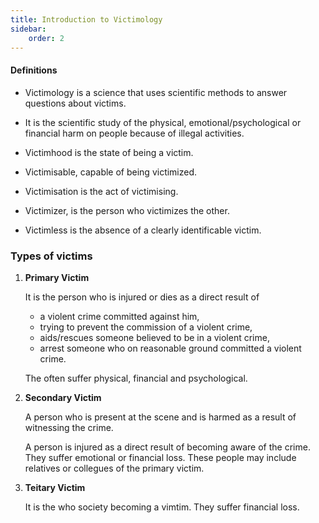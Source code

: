 ```yaml
---
title: Introduction to Victimology
sidebar: 
    order: 2
---
```


#### Definitions

- Victimology is a science that uses scientific methods to answer questions about
victims.

- It is the scientific study of the physical, emotional/psychological or financial
harm on people because of illegal activities.

- Victimhood is the state of being a victim.

- Victimisable, capable of being victimized.

- Victimisation is the act of victimising.

- Victimizer, is the person who victimizes the other.

- Victimless is the absence of a clearly identificable victim.

### Types of victims

1. **Primary Victim**

    It is the person who is injured or dies as a direct result of
    - a violent crime committed against him,
    - trying to prevent the commission of a violent crime,
    - aids/rescues someone believed to be in a violent crime,
    - arrest someone who on reasonable ground committed a violent crime.

    The often suffer physical, financial and psychological.

2. **Secondary Victim**

    A person who is present at the scene and is harmed as a result of witnessing
    the crime. 

    A person is injured as a direct result of becoming aware of the crime. They
    suffer emotional or financial loss. These people may include relatives or 
    collegues of the primary victim.

3. **Teitary Victim**

    It is the who society becoming a vimtim. They suffer financial loss.




